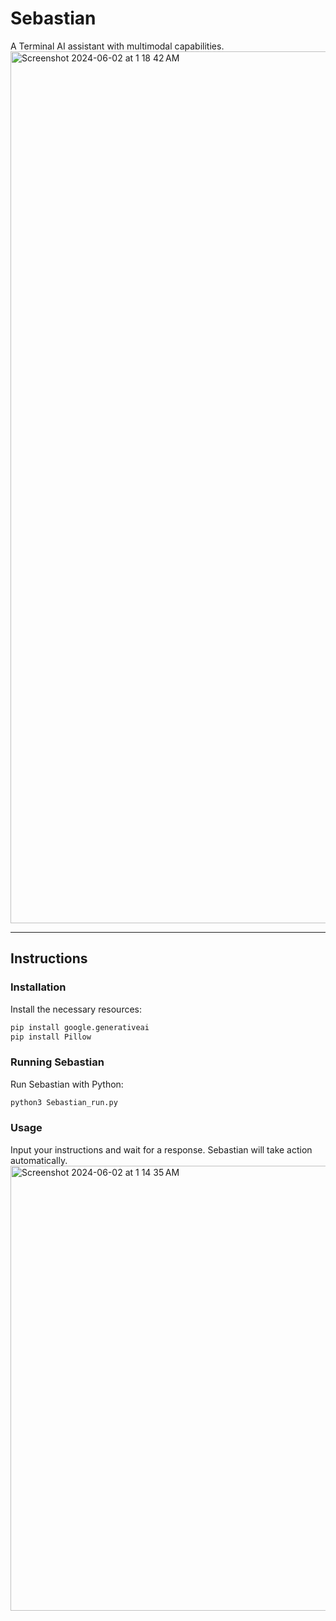 # Sebastian

A Terminal AI assistant with multimodal capabilities.
<img width="1395" alt="Screenshot 2024-06-02 at 1 18 42 AM" src="https://github.com/AlexanderJiazx/Sebastian/assets/134632082/f40fa57d-f2e8-4844-a840-a8fb4b7d5944">

---

## Instructions

### Installation

Install the necessary resources:

```bash
pip install google.generativeai
pip install Pillow
```

### Running Sebastian

Run Sebastian with Python:

```bash
python3 Sebastian_run.py
```

### Usage

Input your instructions and wait for a response. Sebastian will take action automatically.
<img width="712" alt="Screenshot 2024-06-02 at 1 14 35 AM" src="https://github.com/AlexanderJiazx/Sebastian/assets/134632082/875d63ba-42e9-4042-baaf-591f7072fa0e">



